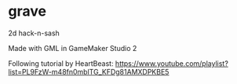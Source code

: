 # grave
2d hack-n-sash

Made with GML in GameMaker Studio 2

Following tutorial by HeartBeast:
https://www.youtube.com/playlist?list=PL9FzW-m48fn0mblTG_KFDg81AMXDPKBE5
